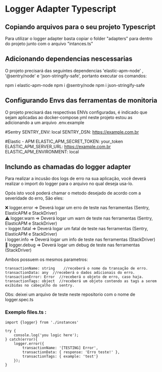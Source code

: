 # Logger Adapter Typescript

## Copiando arquivos para o seu projeto Typescript

Para utilizar o logger adapter basta copiar o folder "adapters" para dentro do projeto junto com o arquivo "intances.ts" 

## Adicionando dependencias nescessarias

O projeto precisará das seguintes dependencias 'elastic-apm-node' , '@sentry/node' e 'json-stringify-safe', portanto executar os comandos: 

npm i elastic-apm-node
npm i @sentry/node
npm i json-stringify-safe

## Configurando Envs das ferramentas de monitoria

O projeto precisará das respectivas ENVs configuradas, é indicado que sejam aplicadas ao docker-compose.yml neste projeto estou as adicionando a um arquivo .env.example 

#Sentry
SENTRY_ENV: local
SENTRY_DSN: https://example.com.br

#Elastic - APM
ELASTIC_APM_SECRET_TOKEN: your_token
ELASTIC_APM_SERVER_URL: https://example.com.br
ELASTIC_APM_ENVIRONMENT: local

## Inclundo as chamadas do logger adapter

Para realizar a incusão dos logs de erro na sua aplicação, você deverá realizar o import do logger para o arquivo no qual deseja usa-lo.

Opós isto você poderá chamar o metodo desejado de acordo com a severidade do erro, São eles: 

:x: logger.error => Deverá logar um erro de teste nas ferramentas (Sentry, ElasticAPM e StackDriver) <br>
:warning: logger.warn => Deverá logar um warn de teste nas ferramentas (Sentry, ElasticAPM e StackDriver) <br>
:skull: logger.fatal => Deverá logar um fatal de teste nas ferramentas (Sentry, ElasticAPM e StackDriver) <br>
:information_source: logger.info => Deverá logar um info de teste nas ferramentas (StackDriver) <br>
:wrench: logger.debug => Deverá logar um debug de teste nas ferramentas (StackDriver) <br>

Ambos possuem os mesmos parametros: 

```
transactionName: string    //receberá o nome da transação de erro. 
transactionData: any  //receberá o dados adicionais do erro. 
transactionError: Error  //receberá o objeto de erro, caso haja. 
transactionTags: object  //receberá um objeto contendo as tags a serem exibidas no cabeçalho do sentry.

```


Obs: deixei um arquivo de teste neste repositorio com o nome de logger.spec.ts

### Exemplo files.ts :

```
import {logger} from './instances'

try {
    console.log('you logic here');
} catch(error){
    logger.error({
        transactionName: '[TESTING] Error', 
        transactionData: { response: 'Erro teste!' }, 
        transactionTags: { example: 'test'}
    });
}

```


